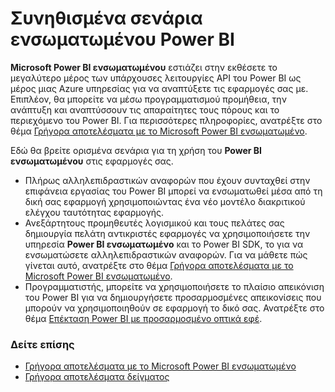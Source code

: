 <properties
   pageTitle="Συνηθισμένα σενάρια Microsoft Power BI ενσωματωμένο"
   description="Συνηθισμένα σενάρια Microsoft Power BI ενσωματωμένο"
   services="power-bi-embedded"
   documentationCenter=""
   authors="guyinacube"
   manager="erikre"
   editor=""
   tags=""/>
<tags
   ms.service="power-bi-embedded"
   ms.devlang="NA"
   ms.topic="article"
   ms.tgt_pltfrm="NA"
   ms.workload="powerbi"
   ms.date="10/04/2016"
   ms.author="asaxton"/>

# <a name="common-power-bi-embedded-scenarios"></a>Συνηθισμένα σενάρια ενσωματωμένου Power BI

**Microsoft Power BI ενσωματωμένου** εστιάζει στην εκθέσετε το μεγαλύτερο μέρος των υπάρχουσες λειτουργίες API του Power BI ως μέρος μιας Azure υπηρεσίας για να αναπτύξετε τις εφαρμογές σας με.  Επιπλέον, θα μπορείτε να μέσω προγραμματισμού προμήθεια, την ανάπτυξη και αναπτύσσουν τις απαραίτητες τους πόρους και το περιεχόμενο του Power BI. Για περισσότερες πληροφορίες, ανατρέξτε στο θέμα [Γρήγορα αποτελέσματα με το Microsoft Power BI ενσωματωμένο](power-bi-embedded-get-started.md).

Εδώ θα βρείτε ορισμένα σενάρια για τη χρήση του **Power BI ενσωματωμένου** στις εφαρμογές σας.

- Πλήρως αλληλεπιδραστικών αναφορών που έχουν συνταχθεί στην επιφάνεια εργασίας του Power BI μπορεί να ενσωματωθεί μέσα από τη δική σας εφαρμογή χρησιμοποιώντας ένα νέο μοντέλο διακριτικού ελέγχου ταυτότητας εφαρμογής.
- Ανεξάρτητους προμηθευτές λογισμικού και τους πελάτες σας δημιουργία πελάτη αντικριστές εφαρμογές να χρησιμοποιήσετε την υπηρεσία **Power BI ενσωματωμένο** και το Power BI SDK, το για να ενσωματώσετε αλληλεπιδραστικών αναφορών. Για να μάθετε πώς γίνεται αυτό, ανατρέξτε στο θέμα [Γρήγορα αποτελέσματα με το Microsoft Power BI ενσωματωμένο](power-bi-embedded-get-started.md).
- Προγραμματιστής, μπορείτε να χρησιμοποιήσετε το πλαίσιο απεικόνιση του Power BI για να δημιουργήσετε προσαρμοσμένες απεικονίσεις που μπορούν να χρησιμοποιηθούν σε εφαρμογή το δικό σας. Ανατρέξτε στο θέμα [Επέκταση Power BI με προσαρμοσμένο οπτικά εφέ](https://powerbi.microsoft.com/custom-visuals/).

### <a name="see-also"></a>Δείτε επίσης

- [Γρήγορα αποτελέσματα με το Microsoft Power BI ενσωματωμένο](power-bi-embedded-get-started.md)
- [Γρήγορα αποτελέσματα δείγματος](power-bi-embedded-get-started.md)
